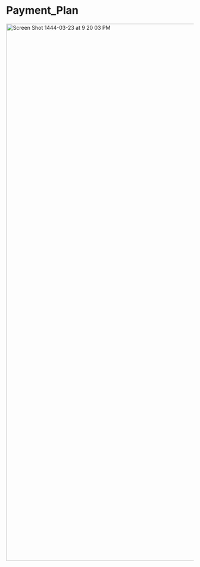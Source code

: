 # Payment_Plan

<img width="1440" alt="Screen Shot 1444-03-23 at 9 20 03 PM" src="https://user-images.githubusercontent.com/67797112/196774662-220276ea-faf7-4ba0-ab0e-280ca951797c.png">
